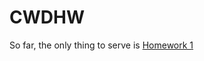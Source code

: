 # CWDHW

So far, the only thing to serve is [Homework 1](https://RW-Squared.github.io/CHDHW/Homework-1.html)
